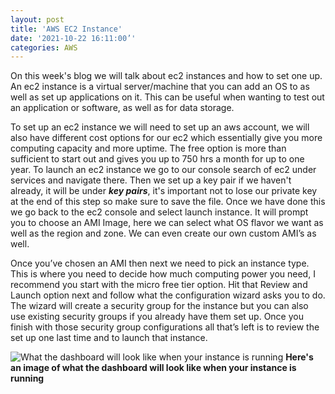 ```yaml
---
layout: post
title: 'AWS EC2 Instance'
date: '2021-10-22 16:11:00’'
categories: AWS
---
```


  On this week's blog we will talk about ec2 instances and how to set one up. An ec2 instance is a virtual server/machine that you can add an OS to as well as set up applications on it. This can be useful when wanting to test out an application or software, as well as for data storage.
  
  To set up an ec2 instance we will need to set up an aws account, we will also have different cost options for our ec2 which essentially give you more computing capacity and more uptime. The free option is more than sufficient to start out and gives you up to 750 hrs a month for up to one year. To launch an ec2 instance we go to our console search of ec2 under services and navigate there. Then we set up a key pair if we haven't already, it will be under ***key pairs***, it's important not to lose our private key at the end of this step so make sure to save the file. Once we have done this we go back to the ec2 console and select launch instance. It will prompt you to choose an AMI Image, here we can select what OS flavor we want as well as the region and zone. We can even create our own custom AMI’s as well.
  
  Once you’ve chosen an AMI then next we need to pick an instance type. This is where you need to decide how much computing power you need, I recommend you start with the micro free tier option. Hit that Review and Launch option next and follow what the configuration wizard asks you to do. The wizard will create a security group for the instance but you can also use existing security groups if you already have them set up. Once you finish with those security group configurations all that’s left is to review the set up one last time and to launch that instance. 

![What the dashboard will look like when your instance is running](https://cdn.guru99.com/images/3-2016/032816_0629_CreatinganA27.png)
**Here's an image of what the dashboard will look like when your instance is running**

  

  
